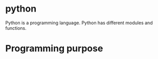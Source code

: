 # python
Python is a programming language.
Python has different modules and functions.
# Programming purpose
